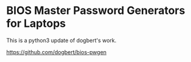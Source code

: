 BIOS Master Password Generators for Laptops
===========================================
This is a python3 update of dogbert's work.

https://github.com/dogbert/bios-pwgen